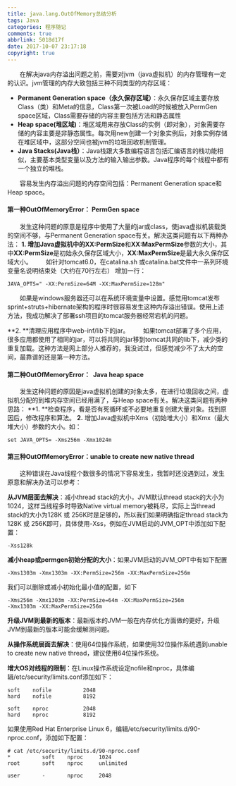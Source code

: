 ```yaml
---
title: java.lang.OutOfMemory总结分析
tags: Java
categories: 程序随记
comments: true
abbrlink: 5018d17f
date: 2017-10-07 23:17:18
copyright: true
---
```

　　在解决java内存溢出问题之前，需要对jvm（java虚拟机）的内存管理有一定的认识。jvm管理的内存大致包括三种不同类型的内存区域：
- **Permanent Generation space（永久保存区域）**：永久保存区域主要存放Class（类）和Meta的信息，Class第一次被Load的时候被放入PermGen space区域，Class需要存储的内容主要包括方法和静态属性
- **Heap space(堆区域)**：堆区域用来存放Class的实例（即对象），对象需要存储的内容主要是非静态属性。每次用new创建一个对象实例后，对象实例存储在堆区域中，这部分空间也被jvm的垃圾回收机制管理。
- **Java Stacks(Java栈）**：Java栈跟大多数编程语言包括汇编语言的栈功能相似，主要基本类型变量以及方法的输入输出参数。Java程序的每个线程中都有一个独立的堆栈。

　　容易发生内存溢出问题的内存空间包括：Permanent Generation space和Heap space。


#### 第一种OutOfMemoryError： PermGen space

　　发生这种问题的原意是程序中使用了大量的jar或class，使java虚拟机装载类的空间不够，与Permanent Generation space有关。解决这类问题有以下两种办法：
**1. **增加Java虚拟机中的**XX:PermSize**和**XX:MaxPermSize**参数的大小，其中**XX:PermSize**是初始永久保存区域大小，**XX:MaxPermSize**是最大永久保存区域大小。
       如针对tomcat6.0，在catalina.sh 或catalina.bat文件中一系列环境变量名说明结束处（大约在70行左右） 增加一行：
```
JAVA_OPTS=" -XX:PermSize=64M -XX:MaxPermSize=128m"
```
　　如果是windows服务器还可以在系统环境变量中设置。感觉用tomcat发布sprint+struts+hibernate架构的程序时很容易发生这种内存溢出错误。使用上述方法，我成功解决了部署ssh项目的tomcat服务器经常宕机的问题。

**2. **清理应用程序中web-inf/lib下的jar。
　　如果tomcat部署了多个应用，很多应用都使用了相同的jar，可以将共同的jar移到tomcat共同的lib下，减少类的重复加载。这种方法是网上部分人推荐的，我没试过，但感觉减少不了太大的空间，最靠谱的还是第一种方法。

#### 第二种OutOfMemoryError：  Java heap space

　　发生这种问题的原因是java虚拟机创建的对象太多，在进行垃圾回收之间，虚拟机分配的到堆内存空间已经用满了，与Heap space有关。解决这类问题有两种思路：
**1. **检查程序，看是否有死循环或不必要地重复创建大量对象。找到原因后，修改程序和算法。
**2.** 增加Java虚拟机中Xms（初始堆大小）和Xmx（最大堆大小）参数的大小。如：
```
set JAVA_OPTS= -Xms256m -Xmx1024m
```

#### 第三种OutOfMemoryError：unable to create new native thread
　　这种错误在Java线程个数很多的情况下容易发生，我暂时还没遇到过，发生原意和解决办法可以参考：

**从JVM层面去解决**：减小thread stack的大小，JVM默认thread stack的大小为1024，这样当线程多时导致Native virtual memory被耗尽，实际上当thread stack的大小为128K 或 256K时是足够的，所以我们如果明确指定thread stack为128K 或 256K即可，具体使用-Xss，例如在JVM启动的JVM_OPT中添加如下配置：
```
-Xss128k 
```

**减小heap或permgen初始分配的大小**：如果JVM启动的JVM_OPT中有如下配置

```
-Xms1303m -Xmx1303m -XX:PermSize=256m -XX:MaxPermSize=256m 
```
我们可以删除或减小初始化最小值的配置，如下
```
-Xms256m -Xmx1303m -XX:PermSize=64m -XX:MaxPermSize=256m  
-Xmx1303m -XX:MaxPermSize=256m 
```
**升级JVM到最新的版本**：最新版本的JVM一般在内存优化方面做的更好，升级JVM到最新的版本可能会缓解测问题。

**从操作系统层面去解决**：使用64位操作系统，如果使用32位操作系统遇到unable to create new native thread，建议使用64位操作系统。

**增大OS对线程的限制**：在Linux操作系统设定nofile和nproc，具体编辑/etc/security/limits.conf添加如下：
```
soft    nofile          2048  
hard    nofile          8192 
```

```
soft    nproc           2048  
hard    nproc           8192 
```

如果使用Red Hat Enterprise Linux 6，编辑/etc/security/limits.d/90-nproc.conf，添加如下配置：
```
# cat /etc/security/limits.d/90-nproc.conf  
*          soft    nproc     1024  
root       soft    nproc     unlimited  
  
user       -       nproc     2048
```
